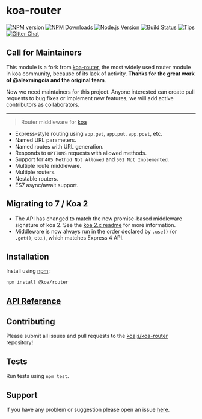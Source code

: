 # koa-router

[![NPM version](https://img.shields.io/npm/v/@koa/router.svg?style=flat)](https://npmjs.org/package/@koa/router) [![NPM Downloads](https://img.shields.io/npm/dm/@koa/router.svg?style=flat)](https://npmjs.org/package/@koa/router) [![Node.js Version](https://img.shields.io/node/v/@koa/router.svg?style=flat)](http://nodejs.org/download/) [![Build Status](https://img.shields.io/travis/koajs/koa-router.svg?style=flat)](http://travis-ci.org/koajs/koa-router) [![Tips](https://img.shields.io/gratipay/koajs.svg?style=flat)](https://www.gratipay.com/koajs/) [![Gitter Chat](https://img.shields.io/badge/gitter-join%20chat-1dce73.svg?style=flat)](https://gitter.im/koajs/koa-router/)

## Call for Maintainers

This module is a fork from [koa-router](https://github.com/ZijianHe/koa-router), the most widely used router module in koa
community, because of its lack of activity. **Thanks for the great work of @alexmingoia and the original team**.

Now we need maintainers for this project. Anyone interested can create pull requests to bug fixes or implement
new features, we will add active contributors as collaborators.

---

> Router middleware for [koa](https://github.com/koajs/koa)

* Express-style routing using `app.get`, `app.put`, `app.post`, etc.
* Named URL parameters.
* Named routes with URL generation.
* Responds to `OPTIONS` requests with allowed methods.
* Support for `405 Method Not Allowed` and `501 Not Implemented`.
* Multiple route middleware.
* Multiple routers.
* Nestable routers.
* ES7 async/await support.

## Migrating to 7 / Koa 2

- The API has changed to match the new promise-based middleware
  signature of koa 2. See the
  [koa 2.x readme](https://github.com/koajs/koa/tree/2.0.0-alpha.3) for more
  information.
- Middleware is now always run in the order declared by `.use()` (or `.get()`,
  etc.), which matches Express 4 API.

## Installation

Install using [npm](https://www.npmjs.org/):

```sh
npm install @koa/router
```

## [API Reference](./API.md)

## Contributing

Please submit all issues and pull requests to the [koajs/koa-router](http://github.com/koajs/koa-router) repository!

## Tests

Run tests using `npm test`.

## Support

If you have any problem or suggestion please open an issue [here](https://github.com/koajs/koa-router/issues).
